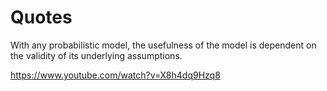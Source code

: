 # Quotes

With any probabilistic model, the usefulness of the model is dependent on the validity of its underlying assumptions. 

https://www.youtube.com/watch?v=X8h4dq9Hzq8 
